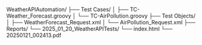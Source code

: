 WeatherAPIAutomation/
├── Test Cases/
│   ├── TC-Weather_Forecast.groovy
│   └── TC-AirPollution.groovy
├── Test Objects/
│   ├── WeatherForecast_Request.xml
│   └── AirPollution_Request.xml
├── Reports/
    └── 2025_01_20_WeatherAPITests/
        └── index.html
        └── 20250121_002413.pdf
